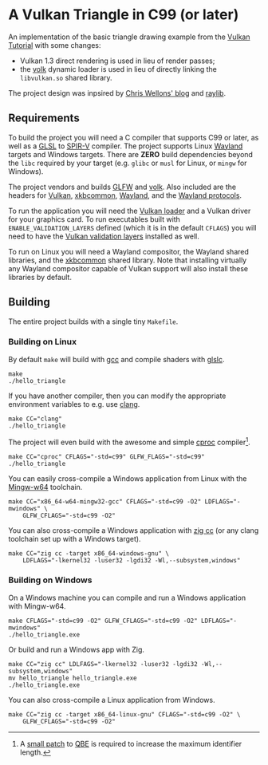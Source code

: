 # A Vulkan Triangle in C99 (or later)

An implementation of the basic triangle drawing example from
the [Vulkan Tutorial][10] with some changes:

 - Vulkan 1.3 direct rendering is used in lieu of render passes;
 - the [volk][11] dynamic loader is used in lieu of directly linking
   the `libvulkan.so` shared library.

The project design was inpsired by [Chris Wellons' blog][18] and [raylib][19].

## Requirements

To build the project you will need a C compiler that supports C99 or later,
as well as a [GLSL][5] to [SPIR-V][6] compiler.
The project supports Linux [Wayland][13] targets and Windows targets.
There are **ZERO** build dependencies beyond the `libc` required
by your target (e.g. `glibc` or `musl` for Linux, or `mingw` for Windows).

The project vendors and builds [GLFW][2] and [volk][11]. Also included
are the headers for [Vulkan][3], [xkbcommon][17], [Wayland][13], and the
[Wayland protocols][14].

To run the application you will need the [Vulkan loader][4]
and a Vulkan driver for your graphics card. To run executables built with
`ENABLE_VALIDATION_LAYERS` defined (which it is in the default `CFLAGS`)
you will need to have the [Vulkan validation layers][12] installed as well.

To run on Linux you will need a Wayland compositor, the Wayland shared
libraries, and the [xkbcommon][17] shared library.
Note that installing virtually any Wayland compositor capable of Vulkan
support will also install these libraries by default.

## Building

The entire project builds with a single tiny `Makefile`.

### Building on Linux

By default `make` will build with [gcc][7] and compile shaders with
[glslc][8].

```
make
./hello_triangle
```

If you have another compiler, then you can modify the appropriate
environment variables to e.g. use [clang][20].

```
make CC="clang"
./hello_triangle
```

The project will even build with the awesome and simple [cproc][1]
compiler[^1].

```
make CC="cproc" CFLAGS="-std=c99" GLFW_FLAGS="-std=c99"
./hello_triangle
```

You can easily cross-compile a Windows application from Linux with the
[Mingw-w64][9] toolchain.

```
make CC="x86_64-w64-mingw32-gcc" CFLAGS="-std=c99 -O2" LDFLAGS="-mwindows" \
    GLFW_CFLAGS="-std=c99 -O2"
```

You can also cross-compile a Windows application with [zig cc][18] (or any
clang toolchain set up with a Windows target).

```
make CC="zig cc -target x86_64-windows-gnu" \
    LDFLAGS="-lkernel32 -luser32 -lgdi32 -Wl,--subsystem,windows"
```

### Building on Windows

On a Windows machine you can compile and run a Windows application with
Mingw-w64.

```
make CFLAGS="-std=c99 -O2" GLFW_CFLAGS="-std=c99 -O2" LDFLAGS="-mwindows"
./hello_triangle.exe
```

Or build and run a Windows app with Zig.

```
make CC="zig cc" LDLFAGS="-lkernel32 -luser32 -lgdi32 -Wl,--subsystem,windows"
mv hello_triangle hello_triangle.exe
./hello_triangle.exe
```

You can also cross-compile a Linux application from Windows.

```
make CC="zig cc -target x86_64-linux-gnu" CFLAGS="-std=c99 -O2" \
    GLFW_CFLAGS="-std=c99 -O2"
```

[^1]: A [small patch][15] to [QBE][16] is required to increase the maximum
    identifier length.

[1]: https://sr.ht/~mcf/cproc/
[2]: https://github.com/glfw/glfw
[3]: https://github.com/KhronosGroup/Vulkan-Headers
[4]: https://github.com/KhronosGroup/Vulkan-Loader
[5]: https://www.khronos.org/opengl/wiki/Core_Language_(GLSL)
[6]: https://registry.khronos.org/SPIR-V/
[7]: https://gcc.gnu.org/
[8]: https://github.com/google/shaderc
[9]: https://www.mingw-w64.org/
[10]: https://vulkan-tutorial.com/Drawing_a_triangle/Setup/Base_code
[11]: https://github.com/zeux/volk
[12]: https://github.com/KhronosGroup/Vulkan-ValidationLayers
[13]: https://gitlab.freedesktop.org/wayland/wayland
[14]: https://gitlab.freedesktop.org/wayland/wayland-protocols
[15]: https://musing.permutationlock.com/static/qbe_identifier_len_expansion.patch
[16]: https://c9x.me/compile/
[17]: https://github.com/xkbcommon/libxkbcommon
[18]: https://nullprogram.com
[19]: https://github.com/raysan5/raylib
[20]: https://clang.llvm.org/
